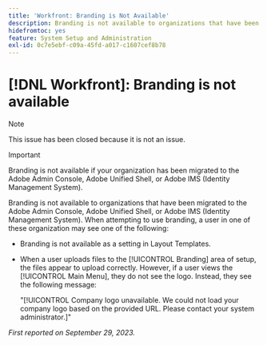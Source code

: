 ```yaml
---
title: 'Workfront: Branding is Not Available'
description: Branding is not available to organizations that have been migrated to the Adobe Admin Console, Adobe Unified Shell, or Adobe IMS (Identity Management System). 
hidefromtoc: yes
feature: System Setup and Administration
exl-id: 0c7e5ebf-c09a-45fd-a017-c1607cef8b78
---
```

# [!DNL Workfront]: Branding is not available

>[!NOTE]
>
>This issue has been closed because it is not an issue.

>[!IMPORTANT]
>
>Branding is not available if your organization has been migrated to the Adobe Admin Console, Adobe Unified Shell, or Adobe IMS (Identity Management System).

Branding is not available to organizations that have been migrated to the Adobe Admin Console, Adobe Unified Shell, or Adobe IMS (Identity Management System). When attempting to use branding, a user in one of these organization may see one of the following:

* Branding is not available as a setting in Layout Templates.
* When a user uploads files to the [!UICONTROL Branding] area of setup, the files appear to upload correctly. However, if a user views the [!UICONTROL Main Menu], they do not see the logo. Instead, they see the following message:

   "[!UICONTROL Company logo unavailable. We could not load your company logo based on the provided URL. Please contact your system administrator.]"

_First reported on September 29, 2023._
